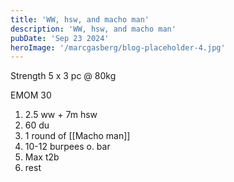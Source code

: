 ```yaml
---
title: 'WW, hsw, and macho man'
description: 'WW, hsw, and macho man'
pubDate: 'Sep 23 2024'
heroImage: '/marcgasberg/blog-placeholder-4.jpg'
---
```

Strength 
5 x 3 pc @ 80kg

EMOM 30
1) 2.5 ww + 7m hsw
2) 60 du
3) 1 round of [[Macho man]] 
4) 10-12 burpees o. bar
5) Max t2b
6) rest
